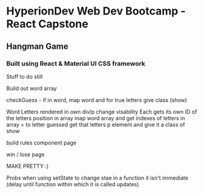 # HyperionDev Web Dev Bootcamp - React Capstone

## Hangman Game

### Built using React & Material UI CSS framework

Stuff to do still

Build out word array

checkGuess -
if in word, map word and for true letters give class (show)

Word
Letters rendered in own div/p change visability
Each gets its own ID of the letters position in array
map word array and get indexes of letters in array = to letter guessed
get that letters p element and give it a class of show

build rules component page

win / lose page

MAKE PRETTY :)

Probs
when using setState to change stae in a function it isn't immediate (delay until function within which it is called updates)
